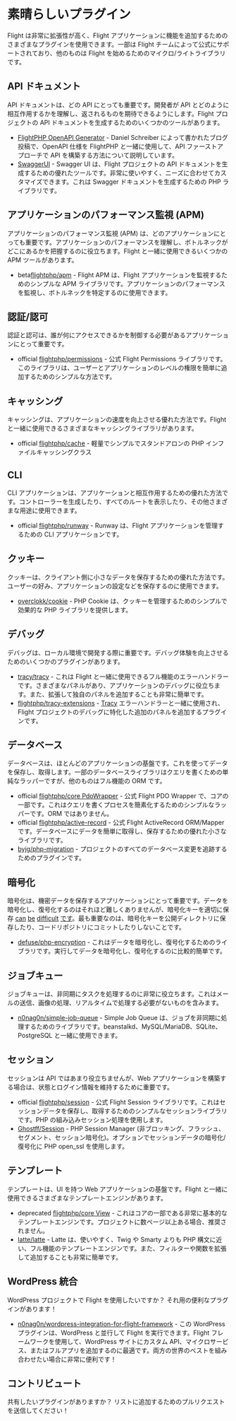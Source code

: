 # 素晴らしいプラグイン

Flight は非常に拡張性が高く、Flight アプリケーションに機能を追加するためのさまざまなプラグインを使用できます。一部は Flight チームによって公式にサポートされており、他のものは Flight を始めるためのマイクロ/ライトライブラリです。

## API ドキュメント

API ドキュメントは、どの API にとっても重要です。開発者が API とどのように相互作用するかを理解し、返されるものを期待できるようにします。Flight プロジェクトの API ドキュメントを生成するためのいくつかのツールがあります。

- [FlightPHP OpenAPI Generator](https://dev.to/danielsc/define-generate-and-implement-an-api-first-approach-with-openapi-generator-and-flightphp-1fb3) - Daniel Schreiber によって書かれたブログ投稿で、OpenAPI 仕様を FlightPHP と一緒に使用して、API ファーストアプローチで API を構築する方法について説明しています。
- [SwaggerUI](https://github.com/zircote/swagger-php) - Swagger UI は、Flight プロジェクトの API ドキュメントを生成するための優れたツールです。非常に使いやすく、ニーズに合わせてカスタマイズできます。これは Swagger ドキュメントを生成するための PHP ライブラリです。

## アプリケーションのパフォーマンス監視 (APM)

アプリケーションのパフォーマンス監視 (APM) は、どのアプリケーションにとっても重要です。アプリケーションのパフォーマンスを理解し、ボトルネックがどこにあるかを把握するのに役立ちます。Flight と一緒に使用できるいくつかの APM ツールがあります。
- <span class="badge bg-info">beta</span>[flightphp/apm](/awesome-plugins/apm) - Flight APM は、Flight アプリケーションを監視するためのシンプルな APM ライブラリです。アプリケーションのパフォーマンスを監視し、ボトルネックを特定するのに使用できます。

## 認証/認可

認証と認可は、誰が何にアクセスできるかを制御する必要があるアプリケーションにとって重要です。

- <span class="badge bg-primary">official</span> [flightphp/permissions](/awesome-plugins/permissions) - 公式 Flight Permissions ライブラリです。このライブラリは、ユーザーとアプリケーションのレベルの権限を簡単に追加するためのシンプルな方法です。

## キャッシング

キャッシングは、アプリケーションの速度を向上させる優れた方法です。Flight と一緒に使用できるさまざまなキャッシングライブラリがあります。

- <span class="badge bg-primary">official</span> [flightphp/cache](/awesome-plugins/php-file-cache) - 軽量でシンプルでスタンドアロンの PHP インファイルキャッシングクラス

## CLI

CLI アプリケーションは、アプリケーションと相互作用するための優れた方法です。コントローラーを生成したり、すべてのルートを表示したり、その他さまざまな用途に使用できます。

- <span class="badge bg-primary">official</span> [flightphp/runway](/awesome-plugins/runway) - Runway は、Flight アプリケーションを管理するための CLI アプリケーションです。

## クッキー

クッキーは、クライアント側に小さなデータを保存するための優れた方法です。ユーザーの好み、アプリケーションの設定などを保存するのに使用できます。

- [overclokk/cookie](/awesome-plugins/php-cookie) - PHP Cookie は、クッキーを管理するためのシンプルで効果的な PHP ライブラリを提供します。

## デバッグ

デバッグは、ローカル環境で開発する際に重要です。デバッグ体験を向上させるためのいくつかのプラグインがあります。

- [tracy/tracy](/awesome-plugins/tracy) - これは Flight と一緒に使用できるフル機能のエラーハンドラーです。さまざまなパネルがあり、アプリケーションのデバッグに役立ちます。また、拡張して独自のパネルを追加することも非常に簡単です。
- [flightphp/tracy-extensions](/awesome-plugins/tracy-extensions) - [Tracy](/awesome-plugins/tracy) エラーハンドラーと一緒に使用され、Flight プロジェクトのデバッグに特化した追加のパネルを追加するプラグインです。

## データベース

データベースは、ほとんどのアプリケーションの基盤です。これを使ってデータを保存し、取得します。一部のデータベースライブラリはクエリを書くための単純なラッパーですが、他のものはフル機能の ORM です。

- <span class="badge bg-primary">official</span> [flightphp/core PdoWrapper](/awesome-plugins/pdo-wrapper) - 公式 Flight PDO Wrapper で、コアの一部です。これはクエリを書くプロセスを簡素化するためのシンプルなラッパーです。ORM ではありません。
- <span class="badge bg-primary">official</span> [flightphp/active-record](/awesome-plugins/active-record) - 公式 Flight ActiveRecord ORM/Mapper です。データベースにデータを簡単に取得し、保存するための優れた小さなライブラリです。
- [byjg/php-migration](/awesome-plugins/migrations) - プロジェクトのすべてのデータベース変更を追跡するためのプラグインです。

## 暗号化

暗号化は、機密データを保存するアプリケーションにとって重要です。データを暗号化し、復号化するのはそれほど難しくありませんが、暗号化キーを適切に保存 [can](https://stackoverflow.com/questions/6767839/where-should-i-store-an-encryption-key-for-php#:~:text=Write%20a%20php%20config%20file%20and%20store%20it,folder%20is%20not%20accessible%20to%20the%20end%20user.) [be](https://www.reddit.com/r/PHP/comments/luqsn/the_encryption_key_where_do_you_store_it/) [difficult](https://security.stackexchange.com/questions/48047/location-to-store-an-encryption-key) [です](https://security.stackexchange.com/questions/48047/location-to-store-an-encryption-key)。最も重要なのは、暗号化キーを公開ディレクトリに保存したり、コードリポジトリにコミットしたりしないことです。

- [defuse/php-encryption](/awesome-plugins/php-encryption) - これはデータを暗号化し、復号化するためのライブラリです。実行してデータを暗号化し、復号化するのに比較的簡単です。

## ジョブキュー

ジョブキューは、非同期にタスクを処理するのに非常に役立ちます。これはメールの送信、画像の処理、リアルタイムで処理する必要がないものを含みます。

- [n0nag0n/simple-job-queue](/awesome-plugins/simple-job-queue) - Simple Job Queue は、ジョブを非同期に処理するためのライブラリです。beanstalkd、MySQL/MariaDB、SQLite、PostgreSQL と一緒に使用できます。

## セッション

セッションは API ではあまり役立ちませんが、Web アプリケーションを構築する場合は、状態とログイン情報を維持するために重要です。

- <span class="badge bg-primary">official</span> [flightphp/session](/awesome-plugins/session) - 公式 Flight Session ライブラリです。これはセッションデータを保存し、取得するためのシンプルなセッションライブラリです。PHP の組み込みセッション処理を使用します。
- [Ghostff/Session](/awesome-plugins/ghost-session) - PHP Session Manager (非ブロッキング、フラッシュ、セグメント、セッション暗号化)。オプションでセッションデータの暗号化/復号化に PHP open_ssl を使用します。

## テンプレート

テンプレートは、UI を持つ Web アプリケーションの基盤です。Flight と一緒に使用できるさまざまなテンプレートエンジンがあります。

- <span class="badge bg-warning">deprecated</span> [flightphp/core View](/learn#views) - これはコアの一部である非常に基本的なテンプレートエンジンです。プロジェクトに数ページ以上ある場合、推奨されません。
- [latte/latte](/awesome-plugins/latte) - Latte は、使いやすく、Twig や Smarty よりも PHP 構文に近い、フル機能のテンプレートエンジンです。また、フィルターや関数を拡張して追加することも非常に簡単です。

## WordPress 統合

WordPress プロジェクトで Flight を使用したいですか？ それ用の便利なプラグインがあります！

- [n0nag0n/wordpress-integration-for-flight-framework](/awesome-plugins/n0nag0n_wordpress) - この WordPress プラグインは、WordPress と並行して Flight を実行できます。Flight フレームワークを使用して、WordPress サイトにカスタム API、マイクロサービス、またはフルアプリを追加するのに最適です。両方の世界のベストを組み合わせたい場合に非常に便利です！

## コントリビュート

共有したいプラグインがありますか？ リストに追加するためのプルリクエストを送信してください！